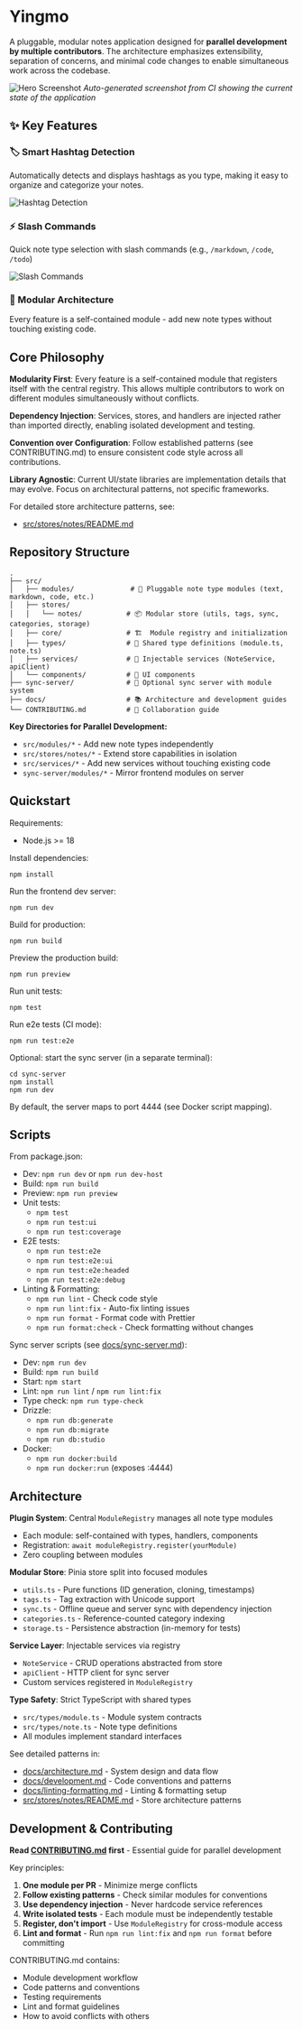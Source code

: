 # Yingmo

A pluggable, modular notes application designed for **parallel development by multiple contributors**. The architecture emphasizes extensibility, separation of concerns, and minimal code changes to enable simultaneous work across the codebase.

![Hero Screenshot](hero-screenshot.png)
_Auto-generated screenshot from CI showing the current state of the application_

## ✨ Key Features

### 🏷️ Smart Hashtag Detection

Automatically detects and displays hashtags as you type, making it easy to organize and categorize your notes.

![Hashtag Detection](docs/images/feature-hashtag-detection.png)

### ⚡ Slash Commands

Quick note type selection with slash commands (e.g., `/markdown`, `/code`, `/todo`)

![Slash Commands](docs/images/feature-slash-commands.png)

### 🔌 Modular Architecture

Every feature is a self-contained module - add new note types without touching existing code.

## Core Philosophy

**Modularity First**: Every feature is a self-contained module that registers itself with the central registry. This allows multiple contributors to work on different modules simultaneously without conflicts.

**Dependency Injection**: Services, stores, and handlers are injected rather than imported directly, enabling isolated development and testing.

**Convention over Configuration**: Follow established patterns (see CONTRIBUTING.md) to ensure consistent code style across all contributions.

**Library Agnostic**: Current UI/state libraries are implementation details that may evolve. Focus on architectural patterns, not specific frameworks.

For detailed store architecture patterns, see:

- [src/stores/notes/README.md](src/stores/notes/README.md)

## Repository Structure

```
.
├── src/
│   ├── modules/              # 🔌 Pluggable note type modules (text, markdown, code, etc.)
│   ├── stores/
│   │   └── notes/           # 📦 Modular store (utils, tags, sync, categories, storage)
│   ├── core/                # 🏗️  Module registry and initialization
│   ├── types/               # 📝 Shared type definitions (module.ts, note.ts)
│   ├── services/            # 🔧 Injectable services (NoteService, apiClient)
│   └── components/          # 🎨 UI components
├── sync-server/             # 🔄 Optional sync server with module system
├── docs/                    # 📚 Architecture and development guides
└── CONTRIBUTING.md          # 🤝 Collaboration guide
```

**Key Directories for Parallel Development:**

- `src/modules/*` - Add new note types independently
- `src/stores/notes/*` - Extend store capabilities in isolation
- `src/services/*` - Add new services without touching existing code
- `sync-server/modules/*` - Mirror frontend modules on server

## Quickstart

Requirements:

- Node.js >= 18

Install dependencies:

```
npm install
```

Run the frontend dev server:

```
npm run dev
```

Build for production:

```
npm run build
```

Preview the production build:

```
npm run preview
```

Run unit tests:

```
npm test
```

Run e2e tests (CI mode):

```
npm run test:e2e
```

Optional: start the sync server (in a separate terminal):

```
cd sync-server
npm install
npm run dev
```

By default, the server maps to port 4444 (see Docker script mapping).

## Scripts

From package.json:

- Dev: `npm run dev` or `npm run dev-host`
- Build: `npm run build`
- Preview: `npm run preview`
- Unit tests:
  - `npm test`
  - `npm run test:ui`
  - `npm run test:coverage`
- E2E tests:
  - `npm run test:e2e`
  - `npm run test:e2e:ui`
  - `npm run test:e2e:headed`
  - `npm run test:e2e:debug`
- Linting & Formatting:
  - `npm run lint` - Check code style
  - `npm run lint:fix` - Auto-fix linting issues
  - `npm run format` - Format code with Prettier
  - `npm run format:check` - Check formatting without changes

Sync server scripts (see [docs/sync-server.md](docs/sync-server.md)):

- Dev: `npm run dev`
- Build: `npm run build`
- Start: `npm start`
- Lint: `npm run lint` / `npm run lint:fix`
- Type check: `npm run type-check`
- Drizzle:
  - `npm run db:generate`
  - `npm run db:migrate`
  - `npm run db:studio`
- Docker:
  - `npm run docker:build`
  - `npm run docker:run` (exposes :4444)

## Architecture

**Plugin System**: Central `ModuleRegistry` manages all note type modules

- Each module: self-contained with types, handlers, components
- Registration: `await moduleRegistry.register(yourModule)`
- Zero coupling between modules

**Modular Store**: Pinia store split into focused modules

- `utils.ts` - Pure functions (ID generation, cloning, timestamps)
- `tags.ts` - Tag extraction with Unicode support
- `sync.ts` - Offline queue and server sync with dependency injection
- `categories.ts` - Reference-counted category indexing
- `storage.ts` - Persistence abstraction (in-memory for tests)

**Service Layer**: Injectable services via registry

- `NoteService` - CRUD operations abstracted from store
- `apiClient` - HTTP client for sync server
- Custom services registered in `ModuleRegistry`

**Type Safety**: Strict TypeScript with shared types

- `src/types/module.ts` - Module system contracts
- `src/types/note.ts` - Note type definitions
- All modules implement standard interfaces

See detailed patterns in:

- [docs/architecture.md](docs/architecture.md) - System design and data flow
- [docs/development.md](docs/development.md) - Code conventions and patterns
- [docs/linting-formatting.md](docs/linting-formatting.md) - Linting & formatting setup
- [src/stores/notes/README.md](src/stores/notes/README.md) - Store architecture patterns

## Development & Contributing

**Read [CONTRIBUTING.md](CONTRIBUTING.md) first** - Essential guide for parallel development

Key principles:

1. **One module per PR** - Minimize merge conflicts
2. **Follow existing patterns** - Check similar modules for conventions
3. **Use dependency injection** - Never hardcode service references
4. **Write isolated tests** - Each module must be independently testable
5. **Register, don't import** - Use `ModuleRegistry` for cross-module access
6. **Lint and format** - Run `npm run lint:fix` and `npm run format` before committing

CONTRIBUTING.md contains:

- Module development workflow
- Code patterns and conventions
- Testing requirements
- Lint and format guidelines
- How to avoid conflicts with others
